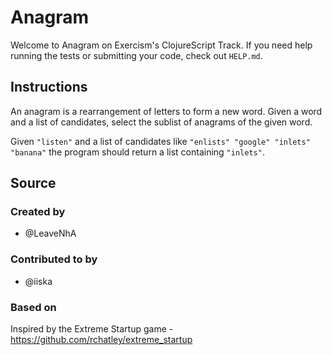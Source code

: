 # Anagram

Welcome to Anagram on Exercism's ClojureScript Track.
If you need help running the tests or submitting your code, check out `HELP.md`.

## Instructions

An anagram is a rearrangement of letters to form a new word.
Given a word and a list of candidates, select the sublist of anagrams of the given word.

Given `"listen"` and a list of candidates like `"enlists" "google"
"inlets" "banana"` the program should return a list containing
`"inlets"`.

## Source

### Created by

- @LeaveNhA

### Contributed to by

- @iiska

### Based on

Inspired by the Extreme Startup game - https://github.com/rchatley/extreme_startup